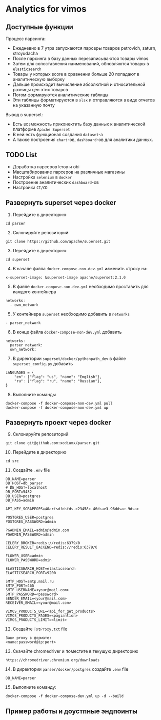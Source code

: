 # Analytics for vimos

## Доступные функции

Процесс парсинга:
  - Ежедневно в 7 утра запускаются парсеры товаров petrovich, saturn, stroyudacha
  - После парсинга в базу данных перезаписываются товары vimos
  - Затем для сопоставления наименований, обновляются товары в `elasticsearch`
  - Товары у которых score в сравнении больше 20 попадают в аналитическую выборку
  - Дальше происходит вычисление абсолютной и относительной разницы цен этих товаров
  - Потом формируются аналитические таблицы
  - Эти таблицы форматируются в `xlsx` и отправляются в виде отчетов на указанную почту

Вывод в superset:
  - Есть возможность приконектить базу данных к аналитической платформе `Apache Superset`
  - В ней есть функционал создания `dataset`-a
  - А также построения `chart`-ов, `dashboard`-ов для аналитики данных.

## TODO List
  - Доработка парсеров leroy и obi
  - Масштабирование парсеров на различные магазины
  - Настройка `selenium` в `docker`
  - Построение аналитических `dashboard`-ов
  - Настройка `CI/CD`

## Развернуть superset через docker

1. Перейдите в директорию
```
cd parser
```
2. Склонируйте репозиторий
```
git clone https://github.com/apache/superset.git
```
3. Перейдите в директорию
```
cd superset
```
4. В начале файла `docker-compose-non-dev.yml` изменить строку на:
```
x-superset-image: &superset-image apache/superset:2.1.0
```
5. В файле `docker-compose-non-dev.yml` необходимо проставить для каждого контейнера
```
networks:
  - own_network
```
5. У контейнера `superset` необходимо добавить в `networks`
```
- parser_network
```
6. В конце файла `docker-compose-non-dev.yml` добавить
```
networks:
  parser_network:
  own_network:
```
7. В директории `superset/docker/pythonpath_dev` в файле `superset_config.py` добавить
```
LANGUAGES = {
    "en": {"flag": "us", "name": "English"},
    "ru": {"flag": "ru", "name": "Russian"},
}
```
8. Выполните команды
```
docker-compose -f docker-compose-non-dev.yml pull
docker-compose -f docker-compose-non-dev.yml up
```

## Развернуть проект через docker
9. Склонируйте репозиторий
```
git clone git@github.com:xodiumx/parser.git
```
10. Перейдите в директорию 
```
cd src
```
11. Создайте `.env` file
```
DB_NAME=parser
DB_HOST=db_parser
# DB_HOST=localhost
DB_PORT=5432
DB_USER=postgres
DB_PASS=admin

API_KEY_SCRAPEOPS=40arfsdfdsfds-c23458c-46dsae3-96ddsae-9dsac

POSTGRES_USER=postgres
POSTGRES_PASSWORD=admin

PGADMIN_EMAIL=admin@admin.com
PGADMIN_PASSWORD=admin

CELERY_BROKER=redis://redis:6379/0
CELERY_RESULT_BACKEND=redis://redis:6379/0

FLOWER_USER=admin
FLOWER_PASSWORD=admin

ELASTICSEARCH_HOST=elasticsearch
ELASTICSEARCH_PORT=9200

SMTP_HOST=smtp.mail.ru
SMTP_PORT=465
SMTP_USERNAME=<your@mail.com>
SMTP_PASSWORD=<password>
SENDER_EMAIL=<your@mail.com>
RECEIVER_EMAIL=<your@mail.com>

VIMOS_PRODUCTS_URL=<api_for_get_products>
VIMOS_PRODUCTS_PAGES=<pagiantion>
VIMOS_PRODUCTS_LIMIT=<limit>
```
12. Создайте `TxtProxy.txt` file
```
Ваши proxy в формате:
<name:password@ip:port>
```
13. Скачайте chromedriver и поместите в текущую директорию
```
https://chromedriver.chromium.org/downloads
```
14. В директории `parser/docker/postgres` создайте `.env` file
```
DB_NAME=parser
```
15. Выполните команду:
```
docker-compose -f docker-compose-dev.yml up -d --build
```

## Пример работы и доустпные эндпоинты
